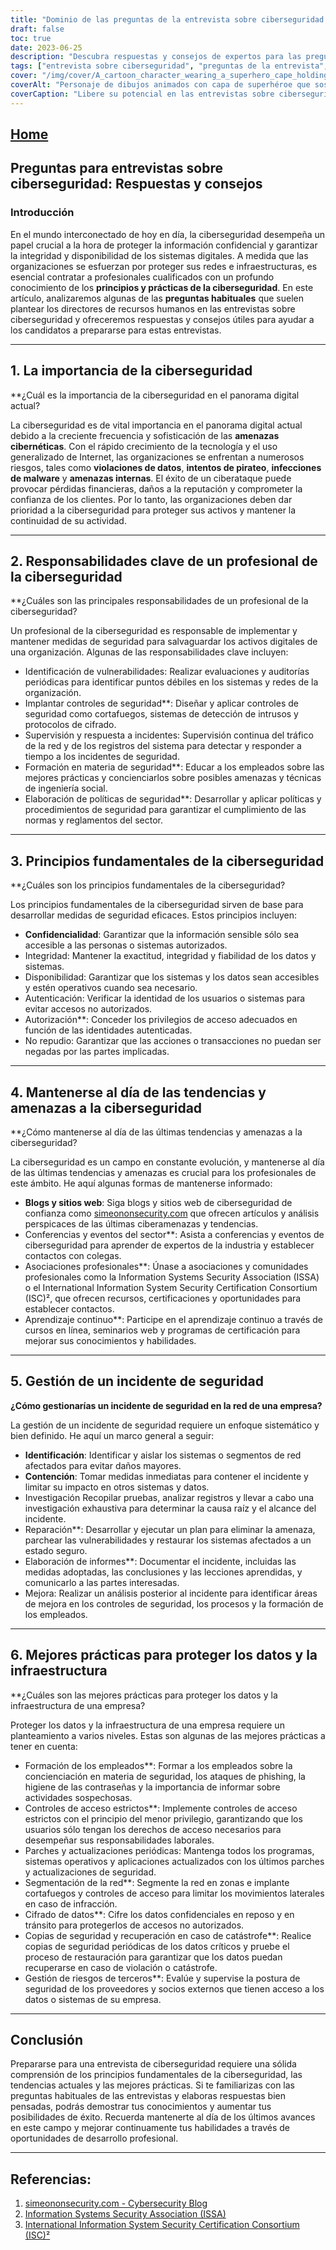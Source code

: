 ```yaml
---
title: "Dominio de las preguntas de la entrevista sobre ciberseguridad: Respuestas y consejos para el éxito"
draft: false
toc: true
date: 2023-06-25
description: "Descubra respuestas y consejos de expertos para las preguntas más habituales de las entrevistas sobre ciberseguridad, que le garantizarán el éxito en el competitivo mercado laboral."
tags: ["entrevista sobre ciberseguridad", "preguntas de la entrevista", "empleo en ciberseguridad", "carrera en ciberseguridad", "consejos de ciberseguridad", "competencias en ciberseguridad", "profesional de la ciberseguridad", "tendencias en ciberseguridad", "buenas prácticas de ciberseguridad", "principios de ciberseguridad", "certificaciones de ciberseguridad", "blogs de ciberseguridad", "conferencias sobre ciberseguridad", "educación en ciberseguridad", "amenazas a la ciberseguridad", "seguridad de la red", "seguridad de los datos", "respuesta a incidentes", "controles de seguridad", "formación de empleados", "controles de acceso", "encriptación de datos", "segmentación de la red", "copia de seguridad y recuperación", "gestión de riesgos de terceros", "concienciación sobre ciberseguridad", "actualizaciones de ciberseguridad", "vulnerabilidades de ciberseguridad", "normativa sobre ciberseguridad"]
cover: "/img/cover/A_cartoon_character_wearing_a_superhero_cape_holding_a_shie.png"
coverAlt: "Personaje de dibujos animados con capa de superhéroe que sostiene un escudo con el símbolo de un candado."
coverCaption: "Libere su potencial en las entrevistas sobre ciberseguridad."
---
```


## [Home](/cyber-security-career-playbook-start/)

## Preguntas para entrevistas sobre ciberseguridad: Respuestas y consejos

### Introducción

En el mundo interconectado de hoy en día, la ciberseguridad desempeña un papel crucial a la hora de proteger la información confidencial y garantizar la integridad y disponibilidad de los sistemas digitales. A medida que las organizaciones se esfuerzan por proteger sus redes e infraestructuras, es esencial contratar a profesionales cualificados con un profundo conocimiento de los **principios y prácticas de la ciberseguridad**. En este artículo, analizaremos algunas de las **preguntas habituales** que suelen plantear los directores de recursos humanos en las entrevistas sobre ciberseguridad y ofreceremos respuestas y consejos útiles para ayudar a los candidatos a prepararse para estas entrevistas.

______

## 1. La importancia de la ciberseguridad

**¿Cuál es la importancia de la ciberseguridad en el panorama digital actual?

La ciberseguridad es de vital importancia en el panorama digital actual debido a la creciente frecuencia y sofisticación de las **amenazas cibernéticas**. Con el rápido crecimiento de la tecnología y el uso generalizado de Internet, las organizaciones se enfrentan a numerosos riesgos, tales como **violaciones de datos**, **intentos de pirateo**, **infecciones de malware** y **amenazas internas**. El éxito de un ciberataque puede provocar pérdidas financieras, daños a la reputación y comprometer la confianza de los clientes. Por lo tanto, las organizaciones deben dar prioridad a la ciberseguridad para proteger sus activos y mantener la continuidad de su actividad.

______

## 2. Responsabilidades clave de un profesional de la ciberseguridad

**¿Cuáles son las principales responsabilidades de un profesional de la ciberseguridad?

Un profesional de la ciberseguridad es responsable de implementar y mantener medidas de seguridad para salvaguardar los activos digitales de una organización. Algunas de las responsabilidades clave incluyen:

- Identificación de vulnerabilidades: Realizar evaluaciones y auditorías periódicas para identificar puntos débiles en los sistemas y redes de la organización.
- Implantar controles de seguridad**: Diseñar y aplicar controles de seguridad como cortafuegos, sistemas de detección de intrusos y protocolos de cifrado.
- Supervisión y respuesta a incidentes: Supervisión continua del tráfico de la red y de los registros del sistema para detectar y responder a tiempo a los incidentes de seguridad.
- Formación en materia de seguridad**: Educar a los empleados sobre las mejores prácticas y concienciarlos sobre posibles amenazas y técnicas de ingeniería social.
- Elaboración de políticas de seguridad**: Desarrollar y aplicar políticas y procedimientos de seguridad para garantizar el cumplimiento de las normas y reglamentos del sector.

______

## 3. Principios fundamentales de la ciberseguridad

**¿Cuáles son los principios fundamentales de la ciberseguridad?

Los principios fundamentales de la ciberseguridad sirven de base para desarrollar medidas de seguridad eficaces. Estos principios incluyen:

- **Confidencialidad**: Garantizar que la información sensible sólo sea accesible a las personas o sistemas autorizados.
- Integridad: Mantener la exactitud, integridad y fiabilidad de los datos y sistemas.
- Disponibilidad: Garantizar que los sistemas y los datos sean accesibles y estén operativos cuando sea necesario.
- Autenticación: Verificar la identidad de los usuarios o sistemas para evitar accesos no autorizados.
- Autorización**: Conceder los privilegios de acceso adecuados en función de las identidades autenticadas.
- No repudio: Garantizar que las acciones o transacciones no puedan ser negadas por las partes implicadas.

______

## 4. Mantenerse al día de las tendencias y amenazas a la ciberseguridad

**¿Cómo mantenerse al día de las últimas tendencias y amenazas a la ciberseguridad?

La ciberseguridad es un campo en constante evolución, y mantenerse al día de las últimas tendencias y amenazas es crucial para los profesionales de este ámbito. He aquí algunas formas de mantenerse informado:

- **Blogs y sitios web**: Siga blogs y sitios web de ciberseguridad de confianza como [simeononsecurity.com](https://www.simeononsecurity.com/) que ofrecen artículos y análisis perspicaces de las últimas ciberamenazas y tendencias.
- Conferencias y eventos del sector**: Asista a conferencias y eventos de ciberseguridad para aprender de expertos de la industria y establecer contactos con colegas.
- Asociaciones profesionales**: Únase a asociaciones y comunidades profesionales como la Information Systems Security Association (ISSA) o el International Information System Security Certification Consortium (ISC)², que ofrecen recursos, certificaciones y oportunidades para establecer contactos.
- Aprendizaje continuo**: Participe en el aprendizaje continuo a través de cursos en línea, seminarios web y programas de certificación para mejorar sus conocimientos y habilidades.

______

## 5. Gestión de un incidente de seguridad

**¿Cómo gestionarías un incidente de seguridad en la red de una empresa?**

La gestión de un incidente de seguridad requiere un enfoque sistemático y bien definido. He aquí un marco general a seguir:

- **Identificación**: Identificar y aislar los sistemas o segmentos de red afectados para evitar daños mayores.
- **Contención**: Tomar medidas inmediatas para contener el incidente y limitar su impacto en otros sistemas y datos.
- Investigación Recopilar pruebas, analizar registros y llevar a cabo una investigación exhaustiva para determinar la causa raíz y el alcance del incidente.
- Reparación**: Desarrollar y ejecutar un plan para eliminar la amenaza, parchear las vulnerabilidades y restaurar los sistemas afectados a un estado seguro.
- Elaboración de informes**: Documentar el incidente, incluidas las medidas adoptadas, las conclusiones y las lecciones aprendidas, y comunicarlo a las partes interesadas.
- Mejora: Realizar un análisis posterior al incidente para identificar áreas de mejora en los controles de seguridad, los procesos y la formación de los empleados.

______

## 6. Mejores prácticas para proteger los datos y la infraestructura

**¿Cuáles son las mejores prácticas para proteger los datos y la infraestructura de una empresa?

Proteger los datos y la infraestructura de una empresa requiere un planteamiento a varios niveles. Estas son algunas de las mejores prácticas a tener en cuenta:

- Formación de los empleados**: Formar a los empleados sobre la concienciación en materia de seguridad, los ataques de phishing, la higiene de las contraseñas y la importancia de informar sobre actividades sospechosas.
- Controles de acceso estrictos**: Implemente controles de acceso estrictos con el principio del menor privilegio, garantizando que los usuarios sólo tengan los derechos de acceso necesarios para desempeñar sus responsabilidades laborales.
- Parches y actualizaciones periódicas: Mantenga todos los programas, sistemas operativos y aplicaciones actualizados con los últimos parches y actualizaciones de seguridad.
- Segmentación de la red**: Segmente la red en zonas e implante cortafuegos y controles de acceso para limitar los movimientos laterales en caso de infracción.
- Cifrado de datos**: Cifre los datos confidenciales en reposo y en tránsito para protegerlos de accesos no autorizados.
- Copias de seguridad y recuperación en caso de catástrofe**: Realice copias de seguridad periódicas de los datos críticos y pruebe el proceso de restauración para garantizar que los datos puedan recuperarse en caso de violación o catástrofe.
- Gestión de riesgos de terceros**: Evalúe y supervise la postura de seguridad de los proveedores y socios externos que tienen acceso a los datos o sistemas de su empresa.

______

## Conclusión

Prepararse para una entrevista de ciberseguridad requiere una sólida comprensión de los principios fundamentales de la ciberseguridad, las tendencias actuales y las mejores prácticas. Si te familiarizas con las preguntas habituales de las entrevistas y elaboras respuestas bien pensadas, podrás demostrar tus conocimientos y aumentar tus posibilidades de éxito. Recuerda mantenerte al día de los últimos avances en este campo y mejorar continuamente tus habilidades a través de oportunidades de desarrollo profesional.

______

## Referencias:

1. [simeononsecurity.com - Cybersecurity Blog](https://www.simeononsecurity.com/)
2. [Information Systems Security Association (ISSA)](https://www.issa.org/)
3. [International Information System Security Certification Consortium (ISC)²](https://www.isc2.org/)
